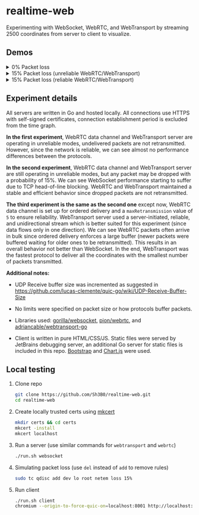 # realtime-web

Experimenting with WebSocket, WebRTC, and WebTransport by streaming 2500 coordinates from server to client to visualize.

## Demos

<details>
<summary>0% Packet loss</summary>

https://user-images.githubusercontent.com/40727318/202955109-fe8566a7-6dd5-4bb6-8a18-0609f8657024.mp4

</details>

<details>
<summary>15% Packet loss (unreliable WebRTC/WebTransport)</summary>

https://user-images.githubusercontent.com/40727318/202955154-bb627266-36e8-443e-a519-50324740fe9b.mp4

</details>

<details>
<summary>15% Packet loss (reliable WebRTC/WebTransport)</summary>

https://user-images.githubusercontent.com/40727318/202955186-850cfeaf-472f-4fa0-bf26-d3d633ded65d.mp4

</details>

## Experiment details

All servers are written in Go and hosted locally. All connections use HTTPS with self-signed certificates, connection establishment period is excluded from the time graph.

**In the first experiment**, WebRTC data channel and WebTransport server are operating in unreliable modes, undelivered packets are not retransmitted. However, since the network is reliable, we can see almost no performance differences between the protocols.

**In the second experiment**, WebRTC data channel and WebTransport server are still operating in unreliable modes, but any packet may be dropped with a probability of 15%. We can see WebSocket performance starting to suffer due to TCP head-of-line blocking. WebRTC and WebTransport maintained a stable and efficient behavior since dropped packets are not retransmitted.

**The third experiment is the same as the second one** except now, WebRTC data channel is set up for ordered delivery and a `maxRetransmission` value of `5` to ensure reliability. WebTransport server used a server-initiated, reliable, and unidirectional stream which is better suited for this experiment (since data flows only in one direction). We can see WebRTC packets often arrive in bulk since ordered delivery enforces a large buffer (newer packets were buffered waiting for older ones to be retransmitted). This results in an overall behavior not better than WebSocket. In the end, WebTransport was the fastest protocol to deliver all the coordinates with the smallest number of packets transmitted.

**Additional notes:**

- UDP Receive buffer size was incremented as suggested in https://github.com/lucas-clemente/quic-go/wiki/UDP-Receive-Buffer-Size

- No limits were specified on packet size or how protocols buffer packets.
- Libraries used: [gorilla/websocket](https://github.com/gorilla/websocket), [pion/webrtc](https://github.com/pion/webrtc), and [adriancable/webtransport-go](https://github.com/adriancable/webtransport-go)
- Client is written in pure HTML/CSS/JS. Static files were served by JetBrains debugging server, an additional Go server for static files is included in this repo. [Bootstrap](https://getbootstrap.com/) and [Chart.js](https://www.chartjs.org/) were used.

## Local testing

1. Clone repo
    ```bash
    git clone https://github.com/Sh3B0/realtime-web.git
    cd realtime-web
    ```

2. Create locally trusted certs using [mkcert](https://github.com/FiloSottile/mkcert) 
    ```bash
    mkdir certs && cd certs
    mkcert -install
    mkcert localhost
    ```

3. Run a server (use similar commands for `webtransport` and `webrtc`)
    ```bash
    ./run.sh websocket
    ```

4. Simulating packet loss (use `del` instead of `add` to remove rules)
    ```bash
    sudo tc qdisc add dev lo root netem loss 15%
    ```
    
5. Run client
    ```bash
    ./run.sh client
    chromium --origin-to-force-quic-on=localhost:8001 http://localhost:3000
    ```

